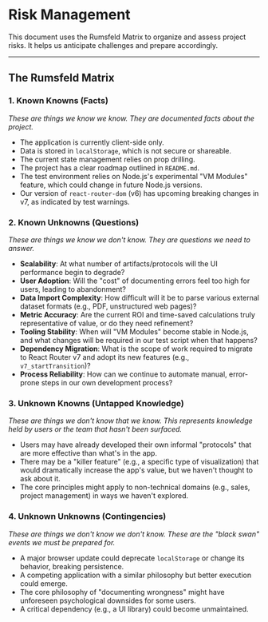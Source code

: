 # Risk Management

This document uses the Rumsfeld Matrix to organize and assess project risks. It helps us anticipate challenges and prepare accordingly.

---

## The Rumsfeld Matrix

### 1. Known Knowns (Facts)

_These are things we know we know. They are documented facts about the project._

- The application is currently client-side only.
- Data is stored in `localStorage`, which is not secure or shareable.
- The current state management relies on prop drilling.
- The project has a clear roadmap outlined in `README.md`.
- The test environment relies on Node.js's experimental "VM Modules" feature, which could change in future Node.js versions.
- Our version of `react-router-dom` (v6) has upcoming breaking changes in v7, as indicated by test warnings.

### 2. Known Unknowns (Questions)

_These are things we know we don't know. They are questions we need to answer._

- **Scalability**: At what number of artifacts/protocols will the UI performance begin to degrade?
- **User Adoption**: Will the "cost" of documenting errors feel too high for users, leading to abandonment?
- **Data Import Complexity**: How difficult will it be to parse various external dataset formats (e.g., PDF, unstructured web pages)?
- **Metric Accuracy**: Are the current ROI and time-saved calculations truly representative of value, or do they need refinement?
- **Tooling Stability**: When will "VM Modules" become stable in Node.js, and what changes will be required in our test script when that happens?
- **Dependency Migration**: What is the scope of work required to migrate to React Router v7 and adopt its new features (e.g., `v7_startTransition`)?
- **Process Reliability**: How can we continue to automate manual, error-prone steps in our own development process?

### 3. Unknown Knowns (Untapped Knowledge)

_These are things we don't know that we know. This represents knowledge held by users or the team that hasn't been surfaced._

- Users may have already developed their own informal "protocols" that are more effective than what's in the app.
- There may be a "killer feature" (e.g., a specific type of visualization) that would dramatically increase the app's value, but we haven't thought to ask about it.
- The core principles might apply to non-technical domains (e.g., sales, project management) in ways we haven't explored.

### 4. Unknown Unknowns (Contingencies)

_These are things we don't know we don't know. These are the "black swan" events we must be prepared for._

- A major browser update could deprecate `localStorage` or change its behavior, breaking persistence.
- A competing application with a similar philosophy but better execution could emerge.
- The core philosophy of "documenting wrongness" might have unforeseen psychological downsides for some users.
- A critical dependency (e.g., a UI library) could become unmaintained.
